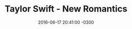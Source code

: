 ---
layout: post
title:  "Taylor Swift - New Romantics"
date:   2016-06-17 20:41:00 -0300
tags: [teste, Taylor Swift]
video_id: wyK7YuwUWsU
---